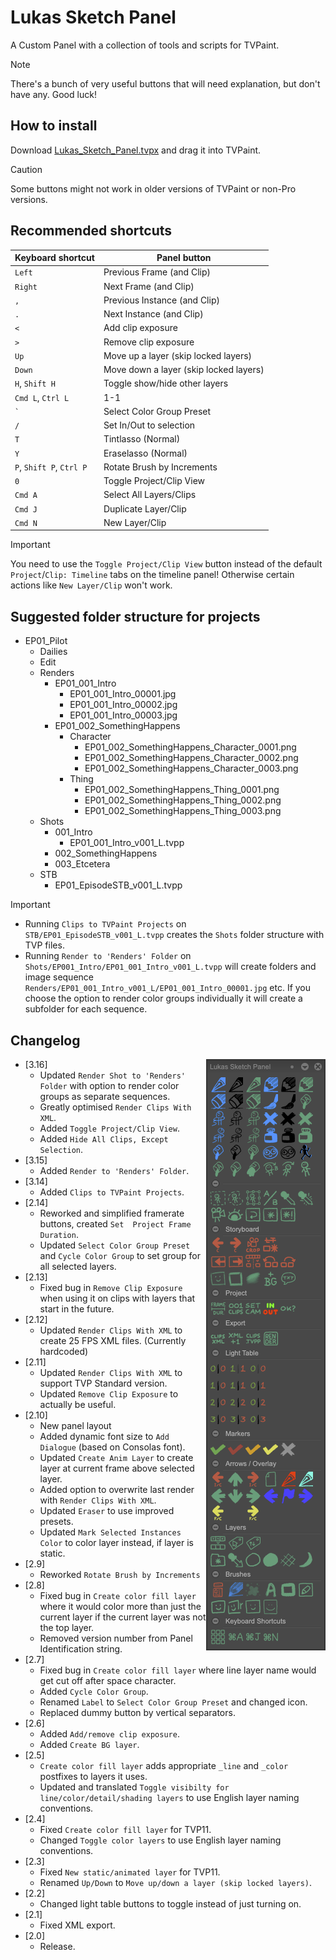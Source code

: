 # Lukas Sketch Panel
A Custom Panel with a collection of tools and scripts for TVPaint.
> [!NOTE]
> There's a bunch of very useful buttons that will need explanation, but don't have any. Good luck!
## How to install
Download [Lukas_Sketch_Panel.tvpx](panels/Lukas_Sketch_Panel.tvpx?raw=1) and drag it into TVPaint.
> [!CAUTION]
> Some buttons might not work in older versions of TVPaint or non-Pro versions.
## Recommended shortcuts
Keyboard shortcut | Panel button
--- | ---
`Left` | Previous Frame (and Clip)
`Right` | Next Frame (and Clip)
`,` | Previous Instance (and Clip)
`.` | Next Instance (and Clip)
`<` | Add clip exposure
`>` | Remove clip exposure
`Up` | Move up a layer (skip locked layers)
`Down` | Move down a layer (skip locked layers)
`H`, `Shift H` | Toggle show/hide other layers
`Cmd L`, `Ctrl L` | 1-1
`` ` ``| Select Color Group Preset
`/`| Set In/Out to selection
`T`| Tintlasso (Normal)
`Y`| Eraselasso (Normal)
`P`, `Shift P`, `Ctrl P` | Rotate Brush by Increments
`0` | Toggle Project/Clip View
`Cmd A` | Select All Layers/Clips
`Cmd J` | Duplicate Layer/Clip
`Cmd N` | New Layer/Clip
> [!IMPORTANT]
> You need to use the `Toggle Project/Clip View` button instead of the default `Project`/`Clip: Timeline` tabs on the timeline panel! Otherwise certain actions like `New Layer/Clip` won't work.
## Suggested folder structure for projects
- EP01_Pilot
  - Dailies
  - Edit
  - Renders
    - EP01_001_Intro
      - EP01_001_Intro_00001.jpg
      - EP01_001_Intro_00002.jpg
      - EP01_001_Intro_00003.jpg
    - EP01_002_SomethingHappens
      - Character
        - EP01_002_SomethingHappens_Character_0001.png
        - EP01_002_SomethingHappens_Character_0002.png
        - EP01_002_SomethingHappens_Character_0003.png
      - Thing
        - EP01_002_SomethingHappens_Thing_0001.png
        - EP01_002_SomethingHappens_Thing_0002.png
        - EP01_002_SomethingHappens_Thing_0003.png
  - Shots
    - 001_Intro
      - EP01_001_Intro_v001_L.tvpp
    - 002_SomethingHappens
    - 003_Etcetera
  - STB
    - EP01_EpisodeSTB_v001_L.tvpp
> [!IMPORTANT]
> - Running `Clips to TVPaint Projects` on `STB/EP01_EpisodeSTB_v001_L.tvpp` creates the `Shots` folder structure with TVP files.
> - Running `Render to 'Renders' Folder` on `Shots/EP001_Intro/EP01_001_Intro_v001_L.tvpp` will create folders and image sequence `Renders/EP01_001_Intro_v001_L/EP01_001_Intro_00001.jpg` etc. If you choose the option to render color groups individually it will create a subfolder for each sequence.
## Changelog
<img align="right" src="screenshot.png">

- [3.16]
  - Updated `Render Shot to 'Renders' Folder` with option to render color groups as separate sequences.
  - Greatly optimised `Render Clips With XML`.
  - Added `Toggle Project/Clip View`.
  - Added `Hide All Clips, Except Selection`.
- [3.15]
  - Added `Render to 'Renders' Folder`.
- [3.14]
  - Added `Clips to TVPaint Projects`.
- [2.14]
  - Reworked and simplified framerate buttons, created `Set  Project Frame Duration`.
  - Updated `Select Color Group Preset` and `Cycle Color Group` to set group for all selected layers.
- [2.13]
  - Fixed bug in `Remove Clip Exposure` when using it on clips with layers that start in the future.
- [2.12]
  - Updated `Render Clips With XML` to create 25 FPS XML files. (Currently hardcoded)
- [2.11]
  - Updated `Render Clips With XML` to support TVP Standard version.
  - Updated `Remove Clip Exposure` to actually be useful.
- [2.10]
  - New panel layout
  - Added dynamic font size to `Add Dialogue` (based on Consolas font).
  - Updated `Create Anim Layer` to create layer at current frame above selected layer.
  - Added option to overwrite last render with `Render Clips With XML`.
  - Updated `Eraser` to use improved presets.
  - Updated `Mark Selected Instances Color` to color layer instead, if layer is static.
- [2.9]
  - Reworked `Rotate Brush by Increments`
- [2.8]
  - Fixed bug in `Create color fill layer` where it would color more than just the current layer if the current layer was not the top layer.
  - Removed version number from Panel Identification string.
- [2.7]
  - Fixed bug in `Create color fill layer` where line layer name would get cut off after space character.
  - Added `Cycle Color Group`.
  - Renamed `Label` to `Select Color Group Preset` and changed icon.
  - Replaced dummy button by vertical separators.
- [2.6]
  - Added `Add/remove clip exposure`.
  - Added `Create BG layer`.
- [2.5]
  - `Create color fill layer` adds appropriate `_line` and `_color` postfixes to layers it uses.
  - Updated and translated `Toggle visibilty for line/color/detail/shading layers` to use English layer naming conventions.
- [2.4]
  - Fixed `Create color fill layer` for TVP11.
  - Changed `Toggle color layers` to use English layer naming conventions.
- [2.3]
  - Fixed `New static/animated layer` for TVP11.
  - Renamed `Up/Down` to `Move up/down a layer (skip locked layers)`.
- [2.2]
  - Changed light table buttons to toggle instead of just turning on.
- [2.1]
  - Fixed XML export.
- [2.0]
  - Release.
